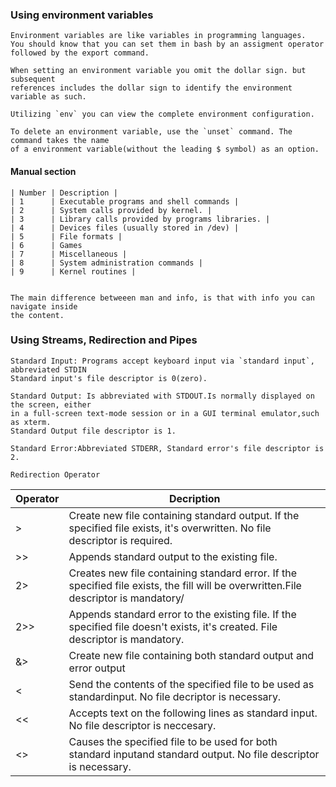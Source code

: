 ### Using environment variables

    Environment variables are like variables in programming languages.
    You should know that you can set them in bash by an assigment operator
    followed by the export command.
    
    When setting an environment variable you omit the dollar sign. but subsequent
    references includes the dollar sign to identify the environment variable as such.
    
    Utilizing `env` you can view the complete environment configuration.
    
    To delete an environment variable, use the `unset` command. The command takes the name
    of a environment variable(without the leading $ symbol) as an option. 
    
####  Manual section
    
    | Number | Description |
    | 1      | Executable programs and shell commands |
    | 2      | System calls provided by kernel. |
    | 3      | Library calls provided by programs libraries. |
    | 4      | Devices files (usually stored in /dev) |
    | 5      | File formats |
    | 6      | Games
    | 7      | Miscellaneous |
    | 8      | System administration commands |
    | 9      | Kernel routines |
    
    
    The main difference betweeen man and info, is that with info you can navigate inside
    the content.
    
### Using Streams, Redirection and Pipes


    Standard Input: Programs accept keyboard input via `standard input`, abbreviated STDIN
    Standard input's file descriptor is 0(zero).
    
    Standard Output: Is abbreviated with STDOUT.Is normally displayed on the screen, either
    in a full-screen text-mode session or in a GUI terminal emulator,such as xterm.
    Standard Output file descriptor is 1.
     
    Standard Error:Abbreviated STDERR, Standard error's file descriptor is 2.
    
    Redirection Operator
   
   
| Operator  |  Decription   |
| --------- | ------------- |
| >        | Create new file containing standard output. If the specified file exists, it's overwritten. No file descriptor is required. |
| >>       | Appends standard output to the existing file. |
| 2>       | Creates new file containing standard error. If the specified file exists, the fill will be overwritten.File descriptor is mandatory/  |
| 2>>      | Appends standard error to the existing file. If the specified file doesn't exists, it's created. File descriptor is mandatory. |
| &>       | Create new file containing both standard output and error output |
| <        | Send the contents of the specified file to be used as standardinput. No file decriptor is necessary. |
| <<       | Accepts text on the following lines as standard input. No file descriptor is neccesary. |
| <>       | Causes the specified file to be used for both standard inputand standard output. No file descriptor is necessary. |
    
    
